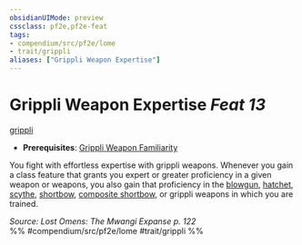 ```yaml
---
obsidianUIMode: preview
cssclass: pf2e,pf2e-feat
tags:
- compendium/src/pf2e/lome
- trait/grippli
aliases: ["Grippli Weapon Expertise"]
---
```

# Grippli Weapon Expertise  *Feat 13*  
[grippli](/rules/traits/grippli-b2.md)  

- **Prerequisites**: [Grippli Weapon Familiarity](/compendium/feats/grippli-weapon-familiarity-lome.md)

You fight with effortless expertise with grippli weapons. Whenever you gain a class feature that grants you expert or greater proficiency in a given weapon or weapons, you also gain that proficiency in the [blowgun](/compendium/equipment/items/blowgun.md), [hatchet](/compendium/equipment/items/hatchet.md), [scythe](/compendium/equipment/items/scythe.md), [shortbow](/compendium/equipment/items/shortbow.md), [composite shortbow](/compendium/equipment/items/composite-shortbow.md), or grippli weapons in which you are trained.

*Source: Lost Omens: The Mwangi Expanse p. 122*  
%% #compendium/src/pf2e/lome #trait/grippli %%